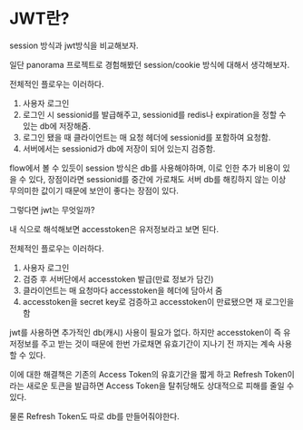 # JWT란?

session 방식과 jwt방식을 비교해보자.

일단 panorama 프로젝트로 경험해봤던 session/cookie 방식에 대해서 생각해보자.

전체적인 플로우는 이러하다.

1. 사용자 로그인
2. 로그인 시 sessionid를 발급해주고, sessionid를 redis나 expiration을 정할 수 있는 db에 저장해줌.
3. 로그인 됐을 때 클라이언트는 매 요청 헤더에 sessionid를 포함하여 요청함.
4. 서버에서는 sessionid가 db에 저장이 되어 있는지 검증함.


flow에서 볼 수 있듯이 session 방식은 db를 사용해야하며, 이로 인한 추가 비용이 있을 수 있다, 장점이라면 sessionid를 중간에 가로채도 서버 db를 해킹하지 않는 이상 무의미한 값이기 때문에 보안이 좋다는 장점이 있다.

그렇다면 jwt는 무엇일까?

내 식으로 해석해보면 accesstoken은 유저정보라고 보면 된다.

전체적인 플로우는 이러하다.


1. 사용자 로그인
2. 검증 후 서버단에서 accesstoken 발급(만료 정보가 담긴)
3. 클라이언트는 매 요청마다 accesstoken을 헤더에 담아서 줌
4. accesstoken을 secret key로 검증하고 accesstoken이 만료됐으면 재 로그인을 함

jwt를 사용하면 추가적인 db(캐시) 사용이 필요가 없다. 하지만 accesstoken이 즉 유저정보를 주고 받는 것이 때문에 한번 가로채면 유효기간이 지나기 전 까지는 계속 사용할 수 있다.

이에 대한 해결책은 기존의 Access Token의 유효기간을 짧게 하고 Refresh Token이라는 새로운 토큰을 발급하면 Access Token을 탈취당해도 상대적으로 피해를 줄일 수 있다.

물론 Refresh Token도 따로 db를 만들어줘야한다.